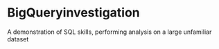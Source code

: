 # BigQueryinvestigation
A demonstration of SQL skills, performing analysis on a large unfamiliar dataset
